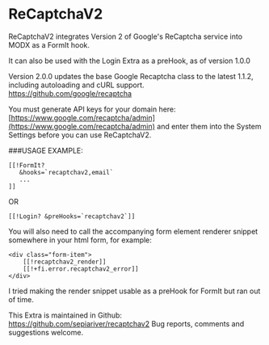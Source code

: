 # ReCaptchaV2
ReCaptchaV2 integrates Version 2 of Google's ReCaptcha service into MODX as a FormIt hook.

It can also be used with the Login Extra as a preHook, as of version 1.0.0

Version 2.0.0 updates the base Google Recaptcha class to the latest 1.1.2, including autoloading and cURL support. https://github.com/google/recaptcha

You must generate API keys for your domain here: [https://www.google.com/recaptcha/admin](https://www.google.com/recaptcha/admin)
and enter them into the System Settings before you can use ReCaptchaV2.

###USAGE EXAMPLE:

```
[[!FormIt?
   &hooks=`recaptchav2,email`
   ...
]]
```

OR
```
[[!Login? &preHooks=`recaptchav2`]]
```

You will also need to call the accompanying form element renderer snippet somewhere in your html form, for example:

```
<div class="form-item">
    [[!recaptchav2_render]]
    [[!+fi.error.recaptchav2_error]]
</div>
```

I tried making the render snippet usable as a preHook for FormIt but ran out of time. 

This Extra is maintained in Github: https://github.com/sepiariver/recaptchav2
Bug reports, comments and suggestions welcome.